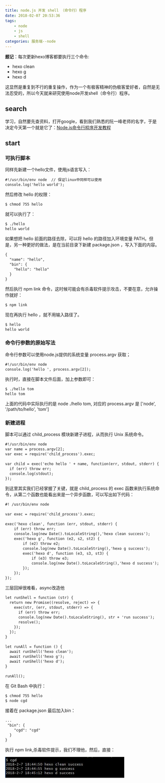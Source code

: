 ```yaml
---
title: node.js 开发 shell （命令行）程序
date: 2018-02-07 20:53:36
tags:
    - node
    - js
    - shell
categories: 服务端--node
---
```


**题记**：每次更新hexo博客都要执行三个命令:
* hexo clean
* hexo g
* hexo d

这显然是重复到不行的重复操作，作为一个有极客精神的伪极客爱好者，自然是无法忍受的，所以今天就来研究使用node开发shell（命令行）程序。

<!-- more -->
## search

学习，自然要先查资料，打开google，看到我们熟悉的阮一峰老师的名字，于是决定今天第一个就是它了：[Node.js命令行程序开发教程](http://www.ruanyifeng.com/blog/2015/05/command-line-with-node.html)

## start

### 可执行脚本

同样先新建一个hello文件，使用js语言写入：

```
#!/usr/bin/env node  // 保证linux中同样可以使用
console.log('hello world');
```

然后修改 hello 的权限：

```
$ chmod 755 hello
```

就可以执行了：

```
$ ./hello
hello world
```

如果想把 hello 前面的路径去除，可以将 hello 的路径加入环境变量 PATH。但是，另一种更好的做法，是在当前目录下新建 package.json ，写入下面的内容。

```
{
  "name": "hello",
  "bin": {
    "hello": "hello"
  }
}
```

然后执行 npm link 命令，这时候可能会有杀毒软件提示攻击，不要在意，允许操作就好：

```
$ npm link
```

现在再执行 hello ，就不用输入路径了。

```
$ hello
hello world
```

### 命令行参数的原始写法

命令行参数可以使用node.js提供的系统变量 process.argv 获取；

```
#!/usr/bin/env node
console.log('hello ', process.argv[2]);
```

执行时，直接在脚本文件后面，加上参数即可：

```
$ ./hello tom
hello tom
```

上面的代码中实际执行的是 node ./hello tom, 对应的 process.argv 是 ['node', '/path/to/hello', 'tom']

### 新建进程

脚本可以通过 child_process 模块新建子进程，从而执行 Unix 系统命令。

```
#!/usr/bin/env node
var name = process.argv[2];
var exec = require('child_process').exec;

var child = exec('echo hello ' + name, function(err, stdout, stderr) {
  if (err) throw err;
  console.log(stdout);
});
```

到这里其实我们已经掌握了关键，就是 child_process 的 exec 函数来执行系统命令，从第二个函数也能看出来是一个异步函数，可以写出如下代码：

```
#! /usr/bin/env node

var exec = require('child_process').exec;

exec('hexo clean', function (err, stdout, stderr) {
    if (err) throw err;
    console.log(new Date().toLocaleString(),'hexo clean success');
    exec('hexo g', function (e2, s2, st2) {
        if (e2) throw e2;
        console.log(new Date().toLocaleString(),'hexo g success');
        exec('hexo d', function (e3, s3, st3) {
            if (e3) throw e3;
            console.log(new Date().toLocaleString(),'hexo d success');
        });
    });
});
```
三层回掉很难看，async改造他
```
let runShell = function (str) {
  return new Promise((resolve, reject) => {
    exec(str, (err, stdout, stderr) => {
      if (err) throw err;
      console.log(new Date().toLocaleString(), str + 'run success');
      resolve();
    });
  });
}

let runAll = function () {
  await runShell('hexo clean');
  await runShell('hexo g');
  await runShell('hexo d');
}

runAll();
```
在 Git Bash 中执行：

```
$ chmod 755 hello
$ node cgd
```

接着在 package.json 最后加入bin：

```
...
 "bin": {
    "cgd": "cgd"
  }
}
```
执行 npm link,杀毒软件提示，我们不理他，然后，直接：

![](./2018-02-07-node-shell/02.jpg)